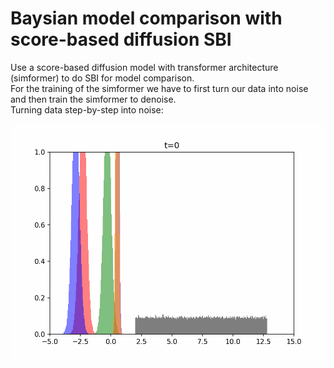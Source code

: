 # Baysian model comparison with score-based diffusion SBI

Use a score-based diffusion model with transformer architecture (simformer) to do SBI for model comparison. <br>
For the training of the simformer we have to first turn our data into noise and then train the simformer to denoise. <br>
Turning data step-by-step into noise: <br>

<p align="center">
  <img src="plots/theta_to_noise.gif" />
</p>